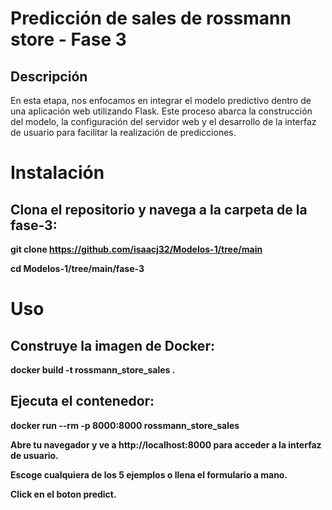 
# Predicción de sales de rossmann store - Fase 3

## Descripción
En esta etapa, nos enfocamos en integrar el modelo predictivo dentro de una aplicación web utilizando Flask. Este proceso abarca la construcción del modelo, la configuración del servidor web y el desarrollo de la interfaz de usuario para facilitar la realización de predicciones.

# Instalación

## Clona el repositorio y navega a la carpeta de la fase-3:

**git clone https://github.com/isaacj32/Modelos-1/tree/main**

**cd Modelos-1/tree/main/fase-3**

# Uso

## Construye la imagen de Docker:

**docker build -t rossmann_store_sales .**

## Ejecuta el contenedor:

**docker run --rm -p 8000:8000 rossmann_store_sales**

**Abre tu navegador y ve a http://localhost:8000 para acceder a la interfaz de usuario.**

**Escoge cualquiera de los 5 ejemplos o llena el formulario a mano.**

**Click en el boton predict.**


